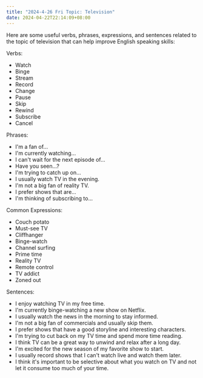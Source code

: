 ```yaml
---
title: "2024-4-26 Fri Topic: Television"
date: 2024-04-22T22:14:09+08:00
---
```


Here are some useful verbs, phrases, expressions, and sentences related to the topic of television that can help improve English speaking skills:

Verbs:
- Watch
- Binge
- Stream
- Record
- Change
- Pause
- Skip
- Rewind
- Subscribe
- Cancel

Phrases:
- I'm a fan of...
- I'm currently watching...
- I can't wait for the next episode of...
- Have you seen...?
- I'm trying to catch up on...
- I usually watch TV in the evening.
- I'm not a big fan of reality TV.
- I prefer shows that are...
- I'm thinking of subscribing to...

Common Expressions:
- Couch potato
- Must-see TV
- Cliffhanger
- Binge-watch
- Channel surfing
- Prime time
- Reality TV
- Remote control
- TV addict
- Zoned out

Sentences:
- I enjoy watching TV in my free time.
- I'm currently binge-watching a new show on Netflix.
- I usually watch the news in the morning to stay informed.
- I'm not a big fan of commercials and usually skip them.
- I prefer shows that have a good storyline and interesting characters.
- I'm trying to cut back on my TV time and spend more time reading.
- I think TV can be a great way to unwind and relax after a long day.
- I'm excited for the new season of my favorite show to start.
- I usually record shows that I can't watch live and watch them later.
- I think it's important to be selective about what you watch on TV and not let it consume too much of your time.
